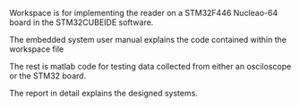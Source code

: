 Workspace is for implementing the reader on a STM32F446 Nucleao-64 board in the STM32CUBEIDE software.

The embedded system user manual explains the code contained within the workspace file 

The rest is matlab code for testing data collected from either an osciloscope or the STM32 board.

The report in detail explains the designed systems.
